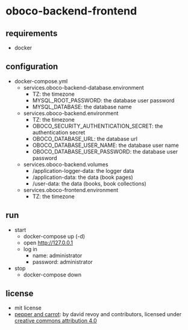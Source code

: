 # oboco-backend-frontend

## requirements

- docker

## configuration

- docker-compose.yml
	- services.oboco-backend-database.environment
		- TZ: the timezone
		- MYSQL_ROOT_PASSWORD: the database user password
		- MYSQL_DATABASE: the database name
	- services.oboco-backend.environment
		- TZ: the timezone
		- OBOCO_SECURITY_AUTHENTICATION_SECRET: the authentication secret
		- OBOCO_DATABASE_URL: the database url
		- OBOCO_DATABASE_USER_NAME: the database user name
		- OBOCO_DATABASE_USER_PASSWORD: the database user password
	- services.oboco-backend.volumes
		- /application-logger-data: the logger data
		- /application-data: the data (book pages)
		- /user-data: the data (books, book collections)
	- services.oboco-frontend.environment
		- TZ: the timezone

## run

- start
	- docker-compose up (-d)
	- open http://127.0.0.1
	- log in
		- name: administrator
		- password: administrator
- stop
	- docker-compose down

## license

- mit license
- [pepper and carrot](https://www.peppercarrot.com/): by david revoy and contributors, licensed under [creative commons attribution 4.0](https://creativecommons.org/licenses/by/4.0/)